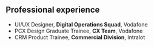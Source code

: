 ##  Professional experience

* UI/UX Designer, **Digital Operations Squad**, Vodafone
* PCX Design Graduate Trainee, **CX Team**, Vodafone
* CRM Product Trainee, **Commercial Division**, Intralot
